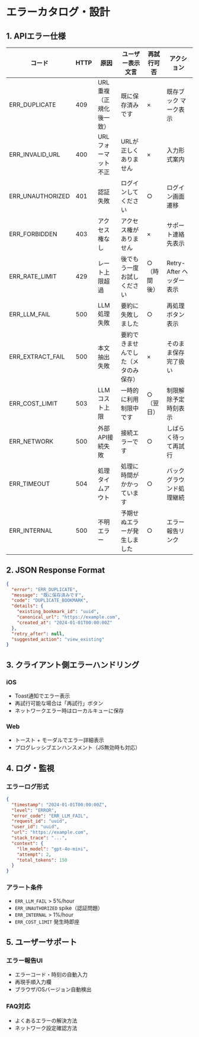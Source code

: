 # エラーカタログ・設計

## 1. APIエラー仕様

| コード | HTTP | 原因 | ユーザー表示文言 | 再試行可否 | アクション |
|--------|------|------|-----------------|-----------|-----------|
| ERR_DUPLICATE | 409 | URL重複（正規化後一致） | 既に保存済みです | × | 既存ブック マーク表示 |
| ERR_INVALID_URL | 400 | URLフォーマット不正 | URLが正しくありません | × | 入力形式案内 |
| ERR_UNAUTHORIZED | 401 | 認証失敗 | ログインしてください | ○ | ログイン画面遷移 |
| ERR_FORBIDDEN | 403 | アクセス権なし | アクセス権がありません | × | サポート連絡先表示 |
| ERR_RATE_LIMIT | 429 | レート上限超過 | 後でもう一度お試しください | ○（時間後） | Retry-After ヘッダー表示 |
| ERR_LLM_FAIL | 500 | LLM処理失敗 | 要約に失敗しました | ○ | 再処理ボタン表示 |
| ERR_EXTRACT_FAIL | 500 | 本文抽出失敗 | 要約できませんでした（メタのみ保存） | × | そのまま保存完了扱い |
| ERR_COST_LIMIT | 503 | LLMコスト上限 | 一時的に利用制限中です | ○（翌日） | 制限解除予定時刻表示 |
| ERR_NETWORK | 500 | 外部API接続失敗 | 接続エラーです | ○ | しばらく待って再試行 |
| ERR_TIMEOUT | 504 | 処理タイムアウト | 処理に時間がかかっています | ○ | バックグラウンド処理継続 |
| ERR_INTERNAL | 500 | 不明エラー | 予期せぬエラーが発生しました | ○ | エラー報告リンク |

## 2. JSON Response Format

```json
{
  "error": "ERR_DUPLICATE",
  "message": "既に保存済みです", 
  "code": "DUPLICATE_BOOKMARK",
  "details": {
    "existing_bookmark_id": "uuid",
    "canonical_url": "https://example.com",
    "created_at": "2024-01-01T00:00:00Z"
  },
  "retry_after": null,
  "suggested_action": "view_existing"
}
```

## 3. クライアント側エラーハンドリング

### iOS
- Toast通知でエラー表示
- 再試行可能な場合は「再試行」ボタン
- ネットワークエラー時はローカルキューに保存

### Web
- トースト + モーダルでエラー詳細表示
- プログレッシブエンハンスメント（JS無効時も対応）

## 4. ログ・監視

### エラーログ形式
```json
{
  "timestamp": "2024-01-01T00:00:00Z",
  "level": "ERROR", 
  "error_code": "ERR_LLM_FAIL",
  "request_id": "uuid",
  "user_id": "uuid",
  "url": "https://example.com",
  "stack_trace": "...",
  "context": {
    "llm_model": "gpt-4o-mini",
    "attempt": 2,
    "total_tokens": 150
  }
}
```

### アラート条件
- `ERR_LLM_FAIL` > 5%/hour
- `ERR_UNAUTHORIZED` spike（認証問題）
- `ERR_INTERNAL` > 1%/hour
- `ERR_COST_LIMIT` 発生時即座

## 5. ユーザーサポート

### エラー報告UI
- エラーコード・時刻の自動入力
- 再現手順入力欄
- ブラウザ/OSバージョン自動検出

### FAQ対応
- よくあるエラーの解決方法
- ネットワーク設定確認方法
